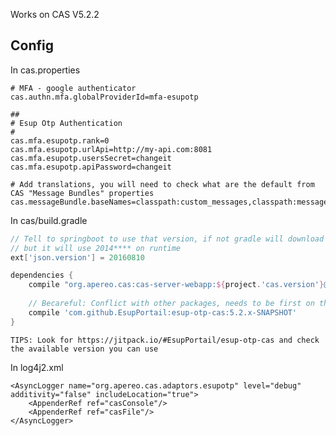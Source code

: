Works on CAS V5.2.2

## Config

In cas.properties

```
# MFA - google authenticator
cas.authn.mfa.globalProviderId=mfa-esupotp

##
# Esup Otp Authentication
#
cas.mfa.esupotp.rank=0
cas.mfa.esupotp.urlApi=http://my-api.com:8081
cas.mfa.esupotp.usersSecret=changeit
cas.mfa.esupotp.apiPassword=changeit

# Add translations, you will need to check what are the default from CAS "Message Bundles" properties
cas.messageBundle.baseNames=classpath:custom_messages,classpath:messages,classpath:esupotp_message
```

In cas/build.gradle

``` groovy
// Tell to springboot to use that version, if not gradle will download 2 versions 2014**** and 20160810, 
// but it will use 2014**** on runtime
ext['json.version'] = 20160810

dependencies {
    compile "org.apereo.cas:cas-server-webapp:${project.'cas.version'}@war"
    
    // Becareful: Conflict with other packages, needs to be first on the list
    compile 'com.github.EsupPortail:esup-otp-cas:5.2.x-SNAPSHOT'
}
```

    TIPS: Look for https://jitpack.io/#EsupPortail/esup-otp-cas and check the available version you can use

In log4j2.xml
```
<AsyncLogger name="org.apereo.cas.adaptors.esupotp" level="debug" additivity="false" includeLocation="true">
    <AppenderRef ref="casConsole"/>
    <AppenderRef ref="casFile"/>
</AsyncLogger>
```
